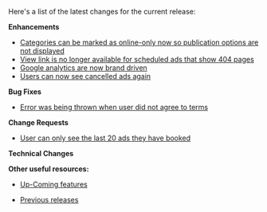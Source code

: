 Here's a list of the latest changes for the current release:

**Enhancements**

- [Categories can be marked as online-only now so publication options are not displayed](https://trello.com/c/7P6SKdl6/293-categories-for-online-only-booking)
- [View link is no longer available for scheduled ads that show 404 pages](https://trello.com/c/DTrDJyQx/308-view-link-should-not-appear-in-my-ads-that-are-scheduled-only-for-current-ads)
- [Google analytics are now brand driven](https://trello.com/c/zMKg4lAx/313-google-analytics-driven-by-brands)
- [Users can now see cancelled ads again](https://trello.com/c/zSPXylOh/314-bring-back-the-cancelled-ads-to-account-area-so-users-can-at-least-re-use-as-template)

**Bug Fixes**   

- [Error was being thrown when user did not agree to terms](https://trello.com/c/3Cj6S9m0/307-confirmation-page-throws-error-when-not-confirming-details-and-t-c-s)


**Change Requests**

- [User can only see the last 20 ads they have booked](https://trello.com/c/9Ro2w3Vz/312-limit-the-number-of-ads-user-can-see-in-my-ads-page)


**Technical Changes**

**Other useful resources:**

- [Up-Coming features](https://trello.com/b/Ht5NWhN2/betterclassifieds)

- [Previous releases](https://trello.com/b/0Vb4VWMF/betterclassifieds-2-0)
